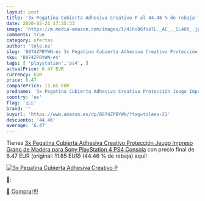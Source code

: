 ```yaml
---
layout: post
title: '3x Pegatina Cubierta Adhesiva Creativo P al 44.46 % de rebaja'
date: 2020-02-21 17:35:33
image: 'https://m.media-amazon.com/images/I/41hoB6fUo7L._AC_._SL400_.jpg'
comments: true
category: ofertas
author: 'tole.es'
slug: 'B074ZPBYWN-es 3x Pegatina Cubierta Adhesiva Creativo Protección Jeugo...'
sku: 'B074ZPBYWN-es'
tags: [ 'playstation','ps4', ]
actualPrice: 6.47 EUR
currency: EUR
price: 6.47
comparePrice: 11.65 EUR
prodname: '3x Pegatina Cubierta Adhesiva Creativo Protección Jeugo Impreso Grano de Madera para Sony PlayStation 4 PS4 Consola'
country: 'es'
flag: '🇪🇸'
brand: ''
buyurl: 'https://www.amazon.es/dp/B074ZPBYWN/?tag=tolees-21'
descuento: '44.46'
average: '6.47'
---
```


Tienes [3x Pegatina Cubierta Adhesiva Creativo Protección Jeugo Impreso Grano de Madera para Sony PlayStation 4 PS4 Consola](https://www.amazon.es/dp/B074ZPBYWN/?tag=tolees-21) con precio final de  6.47 EUR (original: 11.65 EUR) (44.46 %  de rebaja) aqui!

[![3x Pegatina Cubierta Adhesiva Creativo P](https://m.media-amazon.com/images/I/41hoB6fUo7L._AC_._SL400_.jpg)](https://www.amazon.es/dp/B074ZPBYWN/?tag=tolees-21)

🔎:


[🛒 Comprar!!!](https://www.amazon.es/dp/B074ZPBYWN/?tag=tolees-21)
